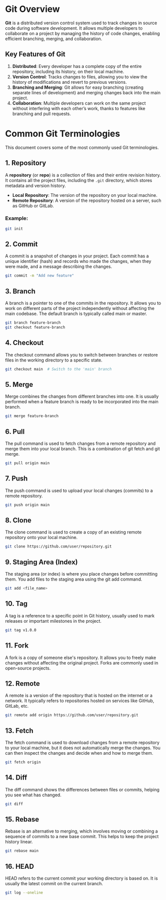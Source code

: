 # Git Overview

**Git** is a distributed version control system used to track changes in source code during software development. It allows multiple developers to collaborate on a project by managing the history of code changes, enabling efficient branching, merging, and collaboration.

## Key Features of Git

1. **Distributed**: Every developer has a complete copy of the entire repository, including its history, on their local machine.
2. **Version Control**: Tracks changes to files, allowing you to view the history of modifications and revert to previous versions.
3. **Branching and Merging**: Git allows for easy branching (creating separate lines of development) and merging changes back into the main project.
4. **Collaboration**: Multiple developers can work on the same project without interfering with each other’s work, thanks to features like branching and pull requests.

# Common Git Terminologies

This document covers some of the most commonly used Git terminologies.

## 1. **Repository**
A **repository** (or **repo**) is a collection of files and their entire revision history. It contains all the project files, including the `.git` directory, which stores metadata and version history.

- **Local Repository**: The version of the repository on your local machine.
- **Remote Repository**: A version of the repository hosted on a server, such as GitHub or GitLab.

### Example:
```bash
git init
```

## 2. Commit
A commit is a snapshot of changes in your project. Each commit has a unique identifier (hash) and records who made the changes, when they were made, and a message describing the changes.
```bash
git commit -m "Add new feature"

```
## 3. Branch
A branch is a pointer to one of the commits in the repository. It allows you to work on different parts of the project independently without affecting the main codebase. The default branch is typically called main or master.
```bash
git branch feature-branch
git checkout feature-branch
```

## 4. Checkout
The checkout command allows you to switch between branches or restore files in the working directory to a specific state.
```bash
git checkout main  # Switch to the 'main' branch
```

## 5. Merge
Merge combines the changes from different branches into one. It is usually performed when a feature branch is ready to be incorporated into the main branch.
```bash
git merge feature-branch
```

## 6. Pull
The pull command is used to fetch changes from a remote repository and merge them into your local branch. This is a combination of git fetch and git merge.

```bash
git pull origin main
```

## 7. Push
The push command is used to upload your local changes (commits) to a remote repository.
```bash
git push origin main
```

## 8. Clone
The clone command is used to create a copy of an existing remote repository onto your local machine.
```bash
git clone https://github.com/user/repository.git
```

## 9. Staging Area (Index)
The staging area (or index) is where you place changes before committing them. You add files to the staging area using the git add command.
```bash
git add <file_name>
```

## 10. Tag
A tag is a reference to a specific point in Git history, usually used to mark releases or important milestones in the project.
```bash
git tag v1.0.0
```

## 11. Fork
A fork is a copy of someone else's repository. It allows you to freely make changes without affecting the original project. Forks are commonly used in open-source projects.

## 12. Remote
A remote is a version of the repository that is hosted on the internet or a network. It typically refers to repositories hosted on services like GitHub, GitLab, etc.
```bash
git remote add origin https://github.com/user/repository.git
```

## 13. Fetch
The fetch command is used to download changes from a remote repository to your local machine, but it does not automatically merge the changes. You can then inspect the changes and decide when and how to merge them.
```bash
git fetch origin
```

## 14. Diff
The diff command shows the differences between files or commits, helping you see what has changed.
```bash
git diff
```

## 15. Rebase
Rebase is an alternative to merging, which involves moving or combining a sequence of commits to a new base commit. This helps to keep the project history linear.
```bash
git rebase main
```

## 16. HEAD
HEAD refers to the current commit your working directory is based on. It is usually the latest commit on the current branch.
```bash
git log --oneline
```
